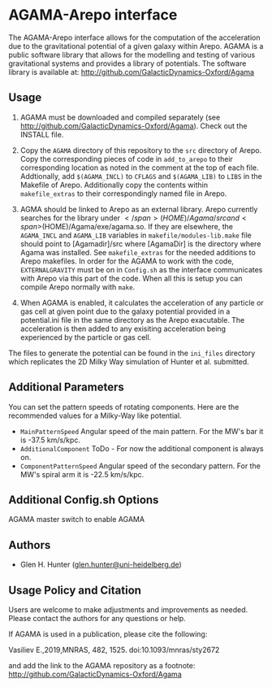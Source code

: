 AGAMA-Arepo interface
=====================

The AGAMA-Arepo interface allows for the computation of the acceleration due to the gravitational potential of a given galaxy within Arepo. AGAMA is a public software library that allows for the modelling and testing of various gravitational systems and provides a library of potentials. The software library is available at: http://github.com/GalacticDynamics-Oxford/Agama

Usage
-----

1. AGAMA must be downloaded and compiled separately (see http://github.com/GalacticDynamics-Oxford/Agama). Check out the INSTALL file.

2. Copy the `AGAMA` directory of this repository to the `src` directory of Arepo. Copy the corresponding pieces of code in `add_to_arepo` to their corresponding location as noted in the comment at the top of each file. Addtionally, add ``$(AGAMA_INCL)`` to ``CFLAGS`` and ``$(AGAMA_LIB)`` to ``LIBS`` in the Makefile of Arepo. Additionally copy the contents within `makefile_extras` to their correspondingly named file in Arepo.

3. AGMA should be linked to Arepo as an external library. Arepo currently searches for the library under <span>$</span>(HOME)/Agama/src and <span>$</span>(HOME)/Agama/exe/agama.so. 
If they are elsewhere, the ``AGAMA_INCL`` and ``AGAMA_LIB`` variables in `makefile/modules-lib.make` file should point to [Agamadir]/src where [AgamaDir] is the directory where Agama was installed. See `makefile_extras` for the needed additions to Arepo makefiles.
In order for the AGAMA to work with the code, ``EXTERNALGRAVITY`` must be on in `Config.sh` as the interface communicates with Arepo via this part of the code.
When all this is setup you can compile Arepo normally with `make`.

4. When AGAMA is enabled, it calculates the acceleration of any particle or gas cell at given point due to the galaxy potential provided in a potential.ini file in the same directory as the Arepo exacutable. The acceleration is then added to any exisiting acceleration being experienced by the particle or gas cell.

The files to generate the potential can be found in the `ini_files` directory which replicates the 2D Milky Way simulation of Hunter et al. submitted.

Additional Parameters 
---------------------

You can set the pattern speeds of rotating components. Here are the recommended values for a Milky-Way like potential.

* ``MainPatternSpeed``  Angular speed of the main pattern. For the MW's bar it is -37.5 km/s/kpc.
* ``AdditionalComponent`` ToDo - For now the additional component is always on.
* ``ComponentPatternSpeed``  Angular speed of the secondary pattern. For the MW's spiral arm it is -22.5 km/s/kpc.

Additional Config.sh Options
----------------------------

AGAMA
    master switch to enable AGAMA

Authors
-------
* Glen H. Hunter (glen.hunter@uni-heidelberg.de)

Usage Policy and Citation
-------------------------

Users are welcome to make adjustments and improvements as needed. Please contact the authors for any questions or help.

If AGAMA is used in a publication, please cite the following:

Vasiliev E.,2019,MNRAS, 482, 1525. doi:10.1093/mnras/sty2672

and add the link to the AGAMA repository as a footnote: http://github.com/GalacticDynamics-Oxford/Agama
